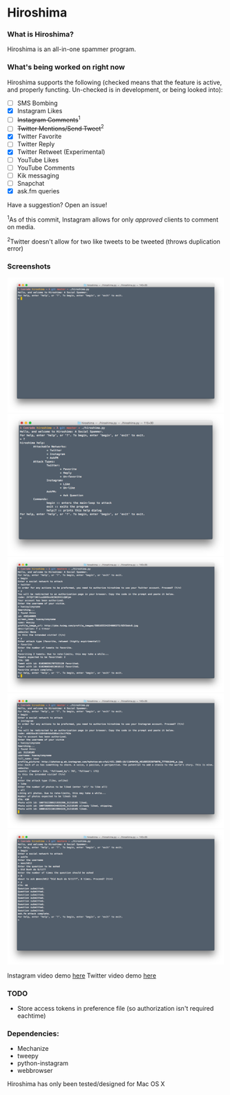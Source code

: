 # Hiroshima
### What is Hiroshima?
Hiroshima is an all-in-one spammer program. 

### What's being worked on right now
Hiroshima supports the following (checked means that the feature is active, and properly functing. Un-checked is in development, or being looked into):

- [ ] SMS Bombing
- [x] Instagram Likes
- [ ] ~~Instagram Comments~~<sup>1</sup>
- [ ] ~~Twitter Mentions/Send Tweet~~<sup>2</sup>
- [x] Twitter Favorite
- [ ] Twitter Reply
- [x] Twitter Retweet (Experimental)
- [ ] YouTube Likes
- [ ] YouTube Comments
- [ ] Kik messaging
- [ ] Snapchat 
- [x] ask.fm queries

Have a suggestion? Open an issue!

<sup>1</sup>As of this commit, Instagram allows for only *approved* clients to comment on media.

<sup>2</sup>Twitter doesn't allow for two like tweets to be tweeted (throws duplication error)

### Screenshots
![screenshot](screens/start-screen.png)
![screenshot](screens/help.png)
![screenshot](screens/twitter.png)
![screenshot](screens/instagram.png)
![screenshot](screens/askfm.png)

Instagram video demo [here](https://www.youtube.com/watch?v=-xFVXAt4lMY)
Twitter video demo [here](https://youtu.be/oP5qb-41n8c)

### TODO
* Store access tokens in preference file (so authorization isn't required eachtime)


### Dependencies:
* Mechanize
* tweepy
* python-instagram
* webbrowser

Hiroshima has only been tested/designed for Mac OS X
